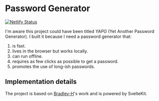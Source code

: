 # Password Generator

[![Netlify Status](https://api.netlify.com/api/v1/badges/fcfc27b8-a2d1-47ff-9e77-818adf0969b3/deploy-status)](https://app.netlify.com/sites/sveltepass/deploys)

I'm aware this project could have been titled *YAPG* (Yet Another Password Generator). I built it because I need a password generator that:

1. is fast.
1. lives in the browser but works locally.
1. can run offline.
1. requires as few clicks as possible to get a password.
1. promotes the use of long-ish passwords.

## Implementation details

The project is based on [Bradley-H](https://github.com/Bradley-H/passwordGenerator)'s work and is powered by SvelteKit.
